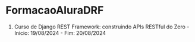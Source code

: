 # FormacaoAluraDRF

1. Curso de Django REST Framework: construindo APIs RESTful do Zero - Inicio: 19/08/2024 - Fim: 20/08/2024

